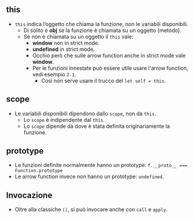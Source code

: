 ## this
* `this` indica l’oggetto che chiama la funzione, non le variabili disponibili.
  * Di solito è __obj__ se la funzione è chiamata su un oggetto (metodo).
  * Se non è chiamata su un oggetto il `this` vale:
    * __window__ non in strict mode.
    * __undefined__ in strict mode.
    * Occhio però che sulle arrow function anche in strict mode vale __window__.
    * Per le funzioni innestate può essere utile usare l'arrow function, vedi esempio `2.1`.
      * Così non serve usare il trucco del `let self = this`.

## scope
* Le variabili disponibili dipendono dallo `scope`, non da `this`. 
  * Lo `scope` è indipendente dal `this`.
  * Lo `scope` dipende da dove è stata definita originariamente la funzione.

## prototype
* Le funzioni definite normalmente hanno un prototype: `f.__proto__ === Function.prototype`
* Le arrow function invece non hanno un prototype: `undefined`.

## Invocazione
* Oltre alla classiche `()`, si può invocare anche con `call` e `apply`.